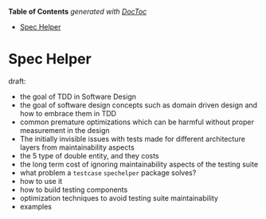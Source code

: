 <!-- START doctoc generated TOC please keep comment here to allow auto update -->
<!-- DON'T EDIT THIS SECTION, INSTEAD RE-RUN doctoc TO UPDATE -->
**Table of Contents**  *generated with [DocToc](https://github.com/thlorenz/doctoc)*

- [Spec Helper](#spec-helper)

<!-- END doctoc generated TOC please keep comment here to allow auto update -->

# Spec Helper

draft:
- the goal of TDD in Software Design
- the goal of software design concepts such as domain driven design and how to embrace them in TDD
- common premature optimizations which can be harmful without proper measurement in the design
- The initially invisible issues with tests made for different architecture layers from maintainability aspects
- the 5 type of double entity, and they costs
- the long term cost of ignoring maintainability aspects of the testing suite
- what problem a `testcase` `spechelper` package solves?
- how to use it
- how to build testing components
- optimization techniques to avoid testing suite maintainability
- examples
